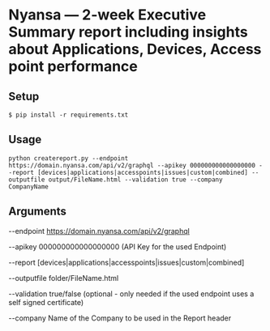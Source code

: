 #  Nyansa — 2-week Executive Summary report including insights about Applications, Devices, Access point performance

## Setup

```
$ pip install -r requirements.txt
```

## Usage

```
python createreport.py --endpoint https://domain.nyansa.com/api/v2/graphql --apikey 000000000000000000 --report [devices|applications|accesspoints|issues|custom|combined] --outputfile output/FileName.html --validation true --company CompanyName
```

## Arguments
--endpoint https://domain.nyansa.com/api/v2/graphql

--apikey 000000000000000000 (API Key for the used Endpoint)

--report [devices|applications|accesspoints|issues|custom|combined] 

--outputfile folder/FileName.html 

--validation true/false (optional - only needed if the used endpoint uses a self signed certificate)

--company Name of the Company to be used in the Report header
